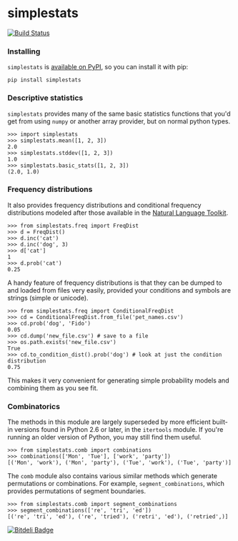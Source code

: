 # simplestats

[![Build Status](https://travis-ci.org/larsyencken/simplestats.png)](https://travis-ci.org/larsyencken/simplestats)

### Installing

`simplestats` is [available on PyPI](http://pypi.python.org/pypi/simplestats/), so you can install it with pip:

```
pip install simplestats
```

### Descriptive statistics

`simplestats` provides many of the same basic statistics functions that you'd get from using `numpy` or another array provider, but on normal python types.

```pycon
>>> import simplestats
>>> simplestats.mean([1, 2, 3])
2.0
>>> simplestats.stddev([1, 2, 3])
1.0
>>> simplestats.basic_stats([1, 2, 3])
(2.0, 1.0)
```

### Frequency distributions

It also provides frequency distributions and conditional frequency distributions modeled after those available in the [Natural Language Toolkit](http://www.nltk.org/).

```pycon
>>> from simplestats.freq import FreqDist
>>> d = FreqDist()
>>> d.inc('cat')
>>> d.inc('dog', 3)
>>> d['cat']
1
>>> d.prob('cat')
0.25
```

A handy feature of frequency distributions is that they can be dumped to and loaded from files very easily, provided your conditions and symbols are strings (simple or unicode).

```pycon
>>> from simplestats.freq import ConditionalFreqDist
>>> cd = ConditionalFreqDist.from_file('pet_names.csv')
>>> cd.prob('dog', 'Fido')
0.05
>>> cd.dump('new_file.csv') # save to a file
>>> os.path.exists('new_file.csv')
True
>>> cd.to_condition_dist().prob('dog') # look at just the condition distribution
0.75
```

This makes it very convenient for generating simple probability models and combining them as you see fit.

### Combinatorics

The methods in this module are largely superseded by more efficient built-in versions found in Python 2.6 or later, in the `itertools` module. If you're running an older version of Python, you may still find them useful.

```pycon
>>> from simplestats.comb import combinations
>>> combinations(['Mon', 'Tue'], ['work', 'party'])
[('Mon', 'work'), ('Mon', 'party'), ('Tue', 'work'), ('Tue', 'party')]
```

The `comb` module also contains various similar methods which generate permutations or combinations. For example, `segment_combinations`, which provides permutations of segment boundaries.

```pycon
>>> from simplestats.comb import segment_combinations
>>> segment_combinations(['re', 'tri', 'ed'])
[('re', 'tri', 'ed'), ('re', 'tried'), ('retri', 'ed'), ('retried',)]
```


[![Bitdeli Badge](https://d2weczhvl823v0.cloudfront.net/larsyencken/simplestats/trend.png)](https://bitdeli.com/free "Bitdeli Badge")

